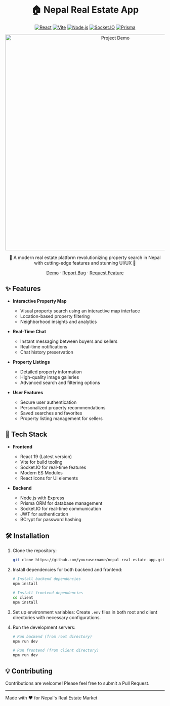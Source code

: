 # <div align="center">🏠 Nepal Real Estate App</div>

<div align="center">

[![React](https://img.shields.io/badge/React-19-blue?style=for-the-badge&logo=react)](https://reactjs.org/)
[![Vite](https://img.shields.io/badge/Vite-Latest-646CFF?style=for-the-badge&logo=vite)](https://vitejs.dev/)
[![Node.js](https://img.shields.io/badge/Node.js-Latest-339933?style=for-the-badge&logo=node.js)](https://nodejs.org/)
[![Socket.IO](https://img.shields.io/badge/Socket.IO-4.7.4-010101?style=for-the-badge&logo=socket.io)](https://socket.io/)
[![Prisma](https://img.shields.io/badge/Prisma-Latest-2D3748?style=for-the-badge&logo=prisma)](https://www.prisma.io/)

<p align="center">
  <img src="https://i.imgur.com/YourProjectDemo.gif" alt="Project Demo" width="680px" />
</p>

🌟 A modern real estate platform revolutionizing property search in Nepal with cutting-edge features and stunning UI/UX 🌟

[Demo](https://real-estate-nepal.vercel.app/) · [Report Bug](https://github.com/Shreey001/nepal-real-estate-app/issues) · [Request Feature](https://github.com/Shreey001/nepal-real-estate-app/issues)

</div>

## ✨ Features

- **Interactive Property Map**

  - Visual property search using an interactive map interface
  - Location-based property filtering
  - Neighborhood insights and analytics

- **Real-Time Chat**

  - Instant messaging between buyers and sellers
  - Real-time notifications
  - Chat history preservation

- **Property Listings**

  - Detailed property information
  - High-quality image galleries
  - Advanced search and filtering options

- **User Features**
  - Secure user authentication
  - Personalized property recommendations
  - Saved searches and favorites
  - Property listing management for sellers

## 🚀 Tech Stack

- **Frontend**

  - React 19 (Latest version)
  - Vite for build tooling
  - Socket.IO for real-time features
  - Modern ES Modules
  - React Icons for UI elements

- **Backend**
  - Node.js with Express
  - Prisma ORM for database management
  - Socket.IO for real-time communication
  - JWT for authentication
  - BCrypt for password hashing

## 🛠️ Installation

1. Clone the repository:

   ```bash
   git clone https://github.com/yourusername/nepal-real-estate-app.git
   ```

2. Install dependencies for both backend and frontend:

   ```bash
   # Install backend dependencies
   npm install

   # Install frontend dependencies
   cd client
   npm install
   ```

3. Set up environment variables:
   Create `.env` files in both root and client directories with necessary configurations.

4. Run the development servers:

   ```bash
   # Run backend (from root directory)
   npm run dev

   # Run frontend (from client directory)
   npm run dev
   ```

## 💡 Contributing

Contributions are welcome! Please feel free to submit a Pull Request.

---

Made with ❤️ for Nepal's Real Estate Market

